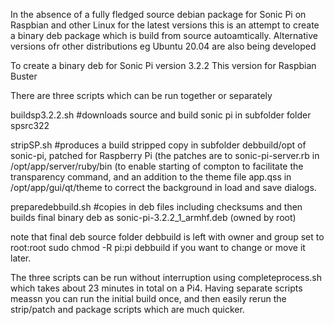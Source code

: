 In the absence of a fully fledged source debian package for Sonic Pi on Raspbian and other Linux for the latest versions this is an attempt to create a binary deb package which is build from source autoamtically.
Alternative versions ofr other distributions eg Ubuntu 20.04 are also being developed

To create a binary deb for Sonic Pi version 3.2.2
This version for Raspbian Buster

There are three scripts which can be run together or separately

buildsp3.2.2.sh  #downloads source and build sonic pi in subfolder folder spsrc322

stripSP.sh #produces a build stripped copy in subfolder debbuild/opt of sonic-pi, patched for Raspberry Pi
(the patches are to sonic-pi-server.rb  in /opt/app/server/ruby/bin (to enable starting of compton to facilitate the transparency command, and an addition to the theme file app.qss in /opt/app/gui/qt/theme to correct the background in load and save dialogs.

preparedebbuild.sh #copies in deb files including checksums and then builds final binary deb as sonic-pi-3.2.2_1_armhf.deb (owned by root)

note that final deb source folder debbuild is left with owner and group set to root:root
sudo chmod -R pi:pi debbuild  if you want to change or move it later.

The three scripts can be run without interruption using completeprocess.sh which takes about 23 minutes in total on a Pi4.
Having separate scripts meassn you can run the initial build once, and then easily rerun the strip/patch and package scripts which are much quicker.
